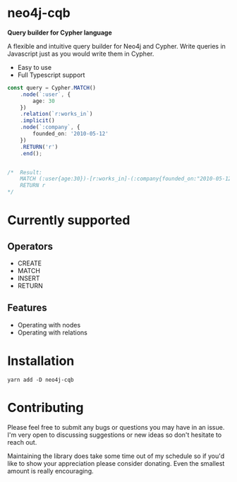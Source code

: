 # neo4j-cqb
**Query builder for Cypher language**

A flexible and intuitive query builder for Neo4j and Cypher. Write queries in Javascript just as you would write them in Cypher.

* Easy to use 
* Full Typescript support
  
```ts
const query = Cypher.MATCH()
    .node(`:user`, {
        age: 30
    })
    .relation(`r:works_in`)
    .implicit()
    .node(`:company`, {
        founded_on: '2010-05-12'
    })
    .RETURN('r')
    .end();


/*  Result:
    MATCH (:user{age:30})-[r:works_in]-(:company{founded_on:"2010-05-12"})
    RETURN r
*/
```

# Currently supported
## Operators
* CREATE
* MATCH
* INSERT
* RETURN
## Features
* Operating with nodes
* Operating with relations


# Installation

`yarn add -D neo4j-cqb`

# Contributing

Please feel free to submit any bugs or questions you may have in an issue. I'm very open to discussing suggestions or new ideas so don't hesitate to reach out.

Maintaining the library does take some time out of my schedule so if you'd like to show your appreciation please consider donating. Even the smallest amount is really encouraging.